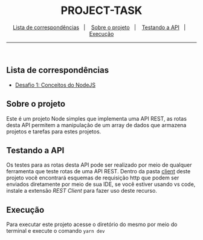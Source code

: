 <h1 align="center">
  PROJECT-TASK
</h1>

<p align="center">
  <a href="#lista-de-correspondências">Lista de correspondências</a>&nbsp;&nbsp;&nbsp;|&nbsp;&nbsp;&nbsp;
  <a href="#sobre-o-projeto">Sobre o projeto</a>&nbsp;&nbsp;&nbsp;|&nbsp;&nbsp;&nbsp;
  <a href="#testando-a-API">Testando a API</a>&nbsp;&nbsp;&nbsp;|&nbsp;&nbsp;&nbsp;
  <a href="#execução">Execução</a>
</p>

---
<br />

## Lista de correspondências
* [Desafio 1: Conceitos do NodeJS](./_instruction/Desafio01.md)

## Sobre o projeto
Este é um projeto Node simples que implementa uma API REST, as rotas desta API permitem a manipulação de um array de dados que armazena projetos e tarefas para estes projetos.

## Testando a API
Os testes para as rotas desta API pode ser realizado por meio de qualquer ferramenta que teste rotas de uma API REST. Dentro da pasta [client](./client) deste projeto você encontrará esquemas de requisição http que podem ser enviados diretamente por meio de sua IDE, se você estiver usando vs code, instale a extensão *REST Client* para fazer uso deste recurso.

## Execução
Para executar este projeto acesse o diretório do mesmo por meio do terminal e execute o comando `yarn dev`

